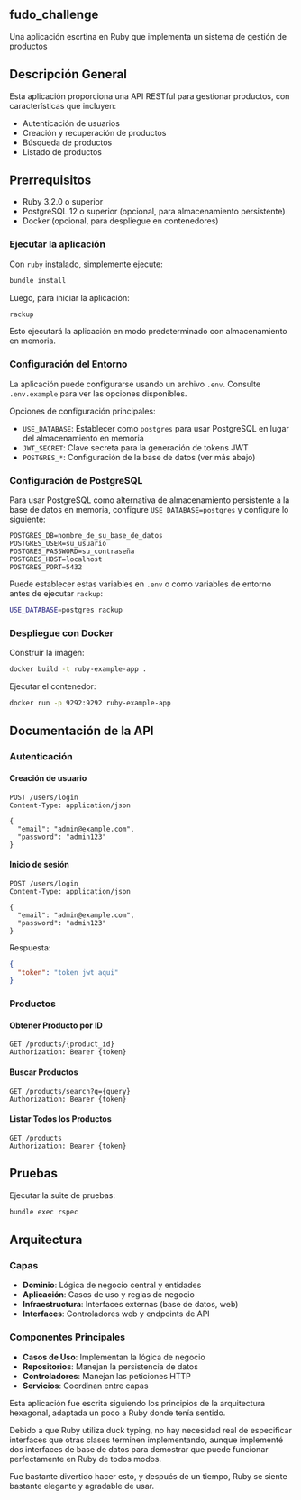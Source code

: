 ## fudo_challenge

Una aplicación escrtina en Ruby que implementa un sistema de gestión de productos

## Descripción General

Esta aplicación proporciona una API RESTful para gestionar productos, con características que incluyen:
- Autenticación de usuarios
- Creación y recuperación de productos
- Búsqueda de productos
- Listado de productos

## Prerrequisitos

- Ruby 3.2.0 o superior
- PostgreSQL 12 o superior (opcional, para almacenamiento persistente)
- Docker (opcional, para despliegue en contenedores)

### Ejecutar la aplicación

Con `ruby` instalado, simplemente ejecute:

```bash
bundle install
```

Luego, para iniciar la aplicación:
```bash
rackup
```

Esto ejecutará la aplicación en modo predeterminado con almacenamiento en memoria.

### Configuración del Entorno

La aplicación puede configurarse usando un archivo `.env`. Consulte `.env.example` para ver las opciones disponibles.

Opciones de configuración principales:
- `USE_DATABASE`: Establecer como `postgres` para usar PostgreSQL en lugar del almacenamiento en memoria
- `JWT_SECRET`: Clave secreta para la generación de tokens JWT
- `POSTGRES_*`: Configuración de la base de datos (ver más abajo)

### Configuración de PostgreSQL

Para usar PostgreSQL como alternativa de almacenamiento persistente a la base de datos en memoria, configure `USE_DATABASE=postgres` y configure lo siguiente:

```
POSTGRES_DB=nombre_de_su_base_de_datos
POSTGRES_USER=su_usuario
POSTGRES_PASSWORD=su_contraseña
POSTGRES_HOST=localhost
POSTGRES_PORT=5432
```

Puede establecer estas variables en `.env` o como variables de entorno antes de ejecutar `rackup`:

```bash
USE_DATABASE=postgres rackup
```

### Despliegue con Docker

Construir la imagen:
```bash
docker build -t ruby-example-app .
```

Ejecutar el contenedor:
```bash
docker run -p 9292:9292 ruby-example-app
```

## Documentación de la API

### Autenticación

#### Creación de usuario
```
POST /users/login
Content-Type: application/json

{
  "email": "admin@example.com",
  "password": "admin123"
}
```

#### Inicio de sesión
```
POST /users/login
Content-Type: application/json

{
  "email": "admin@example.com",
  "password": "admin123"
}
```

Respuesta:
```json
{
  "token": "token jwt aqui"
}
```

### Productos

#### Obtener Producto por ID
```
GET /products/{product_id}
Authorization: Bearer {token}
```

#### Buscar Productos
```
GET /products/search?q={query}
Authorization: Bearer {token}
```

#### Listar Todos los Productos
```
GET /products
Authorization: Bearer {token}
```

## Pruebas

Ejecutar la suite de pruebas:
```bash
bundle exec rspec
```

## Arquitectura

### Capas
- **Dominio**: Lógica de negocio central y entidades
- **Aplicación**: Casos de uso y reglas de negocio
- **Infraestructura**: Interfaces externas (base de datos, web)
- **Interfaces**: Controladores web y endpoints de API

### Componentes Principales
- **Casos de Uso**: Implementan la lógica de negocio
- **Repositorios**: Manejan la persistencia de datos
- **Controladores**: Manejan las peticiones HTTP
- **Servicios**: Coordinan entre capas


Esta aplicación fue escrita siguiendo los principios de la arquitectura hexagonal, adaptada un poco a Ruby donde tenía sentido.

Debido a que Ruby utiliza duck typing, no hay necesidad real de especificar interfaces que otras clases terminen implementando, aunque implementé dos interfaces de base de datos para demostrar que puede funcionar perfectamente en Ruby de todos modos.

Fue bastante divertido hacer esto, y después de un tiempo, Ruby se siente bastante elegante y agradable de usar. 